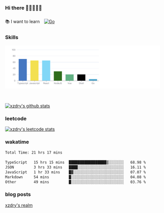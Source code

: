### Hi there 👋👋👋👋👋

 :books: I want to learn <a href="https://go.dev/" target="_blank"><img style="margin: 10px" src="https://profilinator.rishav.dev/skills-assets/go-original.svg" alt="Go" height="50" /></a>  

### Skills
![](img/2022-09-05-22-04-20.png)

<br />

[![xzdry's github stats](https://github-readme-stats.vercel.app/api?username=xzdry&count_private=true&show_icons=true&theme=vue)](https://github.com/xzdry)

### leetcode
[![xzdry's leetcode stats](https://leetcard.jacoblin.cool/xzdry-2?theme=light&font=Anek%20Kannada&site=cn)](https://leetcode.cn/u/xzdry-2/)

### wakatime
<!--START_SECTION:waka-->

```text
Total Time: 21 hrs 17 mins

TypeScript   15 hrs 15 mins  █████████████████▒░░░░░░░   68.98 %
JSON         3 hrs 33 mins   ████░░░░░░░░░░░░░░░░░░░░░   16.11 %
JavaScript   1 hr 33 mins    █▓░░░░░░░░░░░░░░░░░░░░░░░   07.07 %
Markdown     54 mins         █░░░░░░░░░░░░░░░░░░░░░░░░   04.08 %
Other        49 mins         █░░░░░░░░░░░░░░░░░░░░░░░░   03.76 %
```

<!--END_SECTION:waka-->

### blog posts
[xzdry's realm](https://www.justdry.net/)
